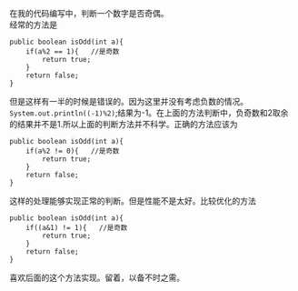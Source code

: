 ﻿在我的代码编写中，判断一个数字是否奇偶。<br/>
经常的方法是
```
public boolean isOdd(int a){
    if(a%2 == 1){   //是奇数
        return true;
    }
    return false;
}
```
但是这样有一半的时候是错误的。因为这里并没有考虑负数的情况。`System.out.println((-1)%2)`;结果为-1。在上面的方法判断中，负奇数和2取余的结果并不是1.所以上面的判断方法并不科学。正确的方法应该为
```
public boolean isOdd(int a){
    if(a%2 != 0){   //是奇数        
        return true;
    }    
    return false;
}
```
这样的处理能够实现正常的判断。但是性能不是太好。比较优化的方法
```
public boolean isOdd(int a){
    if((a&1) != 1){   //是奇数
        return true;
    }
    return false;
}
```
喜欢后面的这个方法实现。留着，以备不时之需。